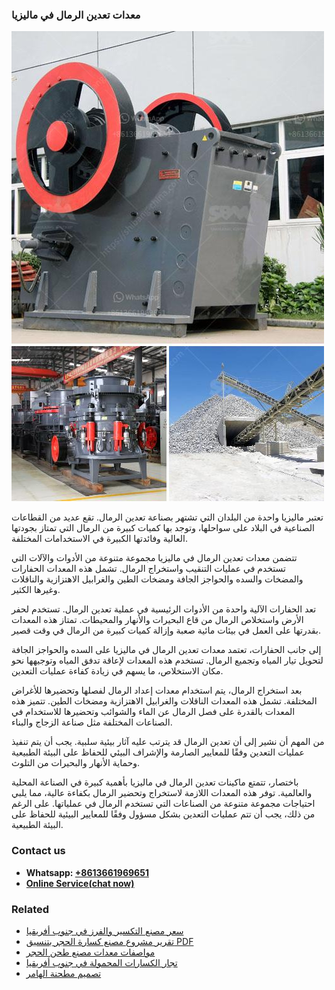 <h3>معدات تعدين الرمال في ماليزيا</h3><img src='1701854211.jpg' alt=''><p>تعتبر ماليزيا واحدة من البلدان التي تشتهر بصناعة تعدين الرمال. تقع عديد من القطاعات الصناعية في البلاد على سواحلها، وتوجد بها كميات كبيرة من الرمال التي تمتاز بجودتها العالية وفائدتها الكبيرة في الاستخدامات المختلفة.</p><p>تتضمن معدات تعدين الرمال في ماليزيا مجموعة متنوعة من الأدوات والآلات التي تستخدم في عمليات التنقيب واستخراج الرمال. تشمل هذه المعدات الحفارات والمضخات والسده والحواجز الجافة ومضخات الطين والغرابيل الاهتزازية والناقلات وغيرها الكثير.</p><p>تعد الحفارات الآلية واحدة من الأدوات الرئيسية في عملية تعدين الرمال. تستخدم لحفر الأرض واستخلاص الرمال من قاع البحيرات والأنهار والمحيطات. تمتاز هذه المعدات بقدرتها على العمل في بيئات مائية صعبة وإزالة كميات كبيرة من الرمال في وقت قصير.</p><p>إلى جانب الحفارات، تعتمد معدات تعدين الرمال في ماليزيا على السده والحواجز الجافة لتحويل تيار المياه وتجميع الرمال. تستخدم هذه المعدات لإعاقة تدفق المياه وتوجيهها نحو مكان الاستخلاص، ما يسهم في زيادة كفاءة عمليات التعدين.</p><p>بعد استخراج الرمال، يتم استخدام معدات إعداد الرمال لفصلها وتحضيرها للأغراض المختلفة. تشمل هذه المعدات الناقلات والغرابيل الاهتزازية ومضخات الطين. تتميز هذه المعدات بالقدرة على فصل الرمال عن الماء والشوائب وتحضيرها للاستخدام في الصناعات المختلفة مثل صناعة الزجاج والبناء.</p><p>من المهم أن نشير إلى أن تعدين الرمال قد يترتب عليه آثار بيئية سلبية. يجب أن يتم تنفيذ عمليات التعدين وفقًا للمعايير الصارمة والإشراف البيئي للحفاظ على البيئة الطبيعية وحماية الأنهار والبحيرات من التلوث.</p><p>باختصار، تتمتع ماكينات تعدين الرمال في ماليزيا بأهمية كبيرة في الصناعة المحلية والعالمية. توفر هذه المعدات اللازمة لاستخراج وتحضير الرمال بكفاءة عالية، مما يلبي احتياجات مجموعة متنوعة من الصناعات التي تستخدم الرمال في عملياتها. على الرغم من ذلك، يجب أن تتم عمليات التعدين بشكل مسؤول وفقًا للمعايير البيئية للحفاظ على البيئة الطبيعية.</p><h3>Contact us</h3><ul><li><strong>Whatsapp:&nbsp;<a href="https://wa.me/8613661969651">+8613661969651</a></strong></li><li><a href="https://swt.shibang-china.com/?git&amp;zhl&amp;معدات تعدين الرمال في ماليزيا"><strong>Online Service(chat now)</strong></a></li></ul><h3>Related</h3><ul><li><a href='سعر مصنع التكسير والفرز في جنوب أفريقيا.md'>سعر مصنع التكسير والفرز في جنوب أفريقيا</a></li><li><a href='تقرير مشروع مصنع كسارة الحجر بتنسيق PDF.md'>تقرير مشروع مصنع كسارة الحجر بتنسيق PDF</a></li><li><a href='مواصفات معدات مصنع طحن الحجر.md'>مواصفات معدات مصنع طحن الحجر</a></li><li><a href='تجار الكسارات المحمولة في جنوب أفريقيا.md'>تجار الكسارات المحمولة في جنوب أفريقيا</a></li><li><a href='تصميم مطحنة الهامر.md'>تصميم مطحنة الهامر</a></li></ul>